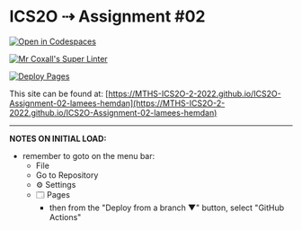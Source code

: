 # ICS2O ⇢ Assignment #02

[![Open in Codespaces](https://classroom.github.com/assets/launch-codespace-f4981d0f882b2a3f0472912d15f9806d57e124e0fc890972558857b51b24a6f9.svg)](https://classroom.github.com/open-in-codespaces?assignment_repo_id=10607710)

[![Mr Coxall's Super Linter](https://github.com/MTHS-ICS2O-2-2022/ICS2O-Assignment-02-lamees-hemdan/workflows/Mr%20Coxall's%20Super%20Linter/badge.svg)](https://github.com/MTHS-ICS2O-2-2022/ICS2O-Assignment-02-lamees-hemdan/actions)

[![Deploy Pages](https://github.com/MTHS-ICS2O-2-2022/ICS2O-Assignment-02-lamees-hemdan/workflows/Deploy%20Pages/badge.svg)](https://github.com/MTHS-ICS2O-2-2022/ICS2O-Assignment-02-lamees-hemdan/actions)

This site can be found at: [https://MTHS-ICS2O-2-2022.github.io/ICS2O-Assignment-02-lamees-hemdan](https://MTHS-ICS2O-2-2022.github.io/ICS2O-Assignment-02-lamees-hemdan)

---

**NOTES ON INITIAL LOAD:**
- remember to goto on the menu bar:
  - File
  - Go to Repository
  - ⚙ Settings
  - 🗔 Pages
    - then from the "Deploy from a branch ▼" button, select "GitHub Actions"
